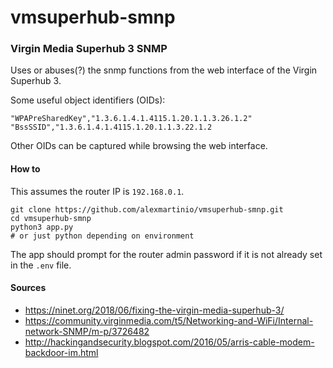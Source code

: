 # vmsuperhub-smnp
### Virgin Media Superhub 3 SNMP

Uses or abuses(?) the snmp functions from the web interface of the Virgin Superhub 3.

Some useful object identifiers (OIDs):
```
"WPAPreSharedKey","1.3.6.1.4.1.4115.1.20.1.1.3.26.1.2"
"BssSSID","1.3.6.1.4.1.4115.1.20.1.1.3.22.1.2
```

Other OIDs can be captured while browsing the web interface.


#### How to
This assumes the router IP is `192.168.0.1`.
```
git clone https://github.com/alexmartinio/vmsuperhub-smnp.git
cd vmsuperhub-smnp
python3 app.py 
# or just python depending on environment 
```
The app should prompt for the router admin password if it is not already set in the `.env` file.


#### Sources
- https://ninet.org/2018/06/fixing-the-virgin-media-superhub-3/
- https://community.virginmedia.com/t5/Networking-and-WiFi/Internal-network-SNMP/m-p/3726482
- http://hackingandsecurity.blogspot.com/2016/05/arris-cable-modem-backdoor-im.html
